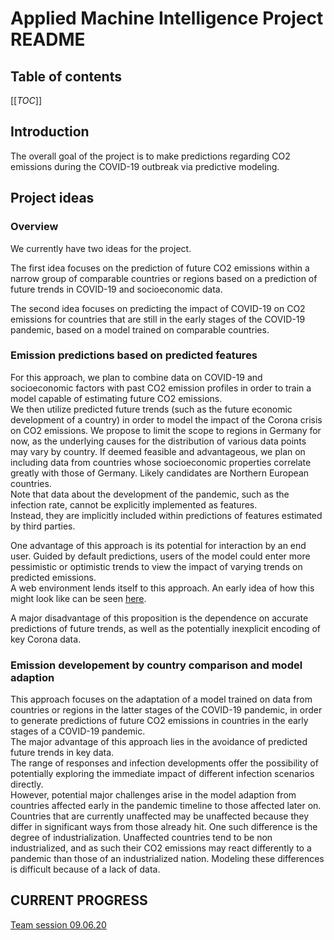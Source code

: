 # Applied Machine Intelligence Project README

## Table of contents
[[_TOC_]]

## Introduction

The overall goal of the project is to make predictions regarding CO2 emissions during the COVID-19 outbreak via predictive modeling.  

## Project ideas

### Overview

We currently have two ideas for the project.  

The first idea focuses on the prediction of future CO2 emissions within a narrow group of comparable countries or regions based on a prediction of future trends in COVID-19 and socioeconomic data.  

The second idea focuses on predicting the impact of COVID-19 on CO2 emissions for countries that are still in the early stages of the COVID-19 pandemic, based on a model trained on comparable countries.  

### Emission predictions based on predicted features

For this approach, we plan to combine data on COVID-19 and socioeconomic factors with past CO2 emission profiles in order to train a model capable of estimating future CO2 emissions.  
We then utilize predicted future trends (such as the future economic development of a country) in order to model the impact of the Corona crisis on CO2 emissions. 
We propose to limit the scope to regions in Germany for now, as the underlying causes for the distribution of various data points may vary by country.
If deemed feasible and advantageous, we plan on including data from countries whose socioeconomic properties correlate greatly with those of Germany. Likely candidates are Northern European countries.  
Note that data about the development of the pandemic, such as the infection rate, cannot be explicitly implemented as features.  
Instead, they are implicitly included within predictions of features estimated by third parties.  

One advantage of this approach is its potential for interaction by an end user. 
Guided by default predictions, users of the model could enter more pessimistic or optimistic trends to view the impact of varying trends on predicted emissions.  
A web environment lends itself to this approach. 
An early idea of how this might look like can be seen [here](https://www.chartjs.org/).  

A major disadvantage of this proposition is the dependence on accurate predictions of future trends, as well as the potentially inexplicit encoding of key Corona data.  

### Emission developement by country comparison and model adaption

This approach focuses on the adaptation of a model trained on data from countries or regions in the latter stages of the COVID-19 pandemic, 
in order to generate predictions of future CO2 emissions in countries in the early stages of a COVID-19 pandemic.  
The major advantage of this approach lies in the avoidance of predicted future trends in key data.  
The range of responses and infection developments offer the possibility of potentially exploring the immediate impact of different infection scenarios directly.  
However, potential major challenges arise in the model adaption from countries affected early in the pandemic timeline to those affected later on.  
Countries that are currently unaffected may be unaffected because they differ in significant ways from those already hit. One such difference is the degree of industrialization. 
Unaffected countries tend to be non industrialized, and as such their CO2 emissions may react differently to a pandemic than those of an industrialized nation. 
Modeling these differences is difficult because of a lack of data.  

## __CURRENT PROGRESS__

[Team session 09.06.20](/blob/master/documentation/meeting_transcripts/work_assignment_data.md)